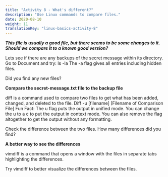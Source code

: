 ```yaml
---
title: "Activity 8 - What's different?"
description: "Use Linux commands to compare files."
date: 2020-08-10
weight: 11
translationKey: "linux-basics-activity-8"
---
```


***This file is usually a good file, but there seems to be some changes to it. Should we compare it to a known good version?***

Lets see if there are any backups of the secret message within its directory. Go to Document and try:
ls -la
The -a flag gives all entries including hidden files.

Did you find any new files?

**Compare the secret-message.txt file to the backup file**

diff is a command used to compare two files to get what has been added, changed, and deleted to the file.
Diff -u [filename] [Filename of Comparison File]
Fun Fact: The u flag puts the output in unified mode. You can change the u to a c to put the output in context mode. You can also remove the flag altogether to get the output without any formatting. 

Check the difference between the two files. How many differences did you find?

**A better way to see the differences**

vimdiff is a command that opens a window with the files in separate tabs highlighting the differences.

Try vimdiff to better visualize the differences between the files.
